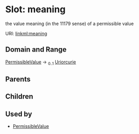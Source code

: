 
# Slot: meaning


the value meaning (in the 11179 sense) of a permissible value

URI: [linkml:meaning](https://w3id.org/linkml/meaning)


## Domain and Range

[PermissibleValue](PermissibleValue.md) &#8594;  <sub>0..1</sub> [Uriorcurie](Uriorcurie.md)

## Parents


## Children


## Used by

 * [PermissibleValue](PermissibleValue.md)
